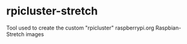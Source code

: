 # rpicluster-stretch
Tool used to create the custom "rpicluster" raspberrypi.org Raspbian-Stretch images 
